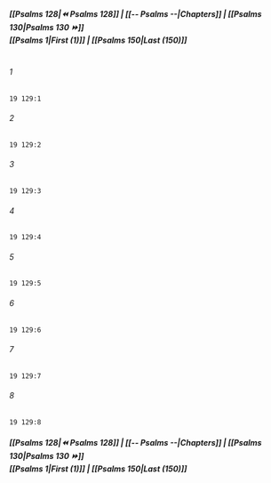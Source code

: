 
##### **[[Psalms 128|⏪ Psalms 128]] | [[-- Psalms --|Chapters]] | [[Psalms 130|Psalms 130 ⏩]]**<br>**[[Psalms 1|First (1)]] | [[Psalms 150|Last (150)]]**<br><br>

###### 1
``` verse
19 129:1
```
###### 2
``` verse
19 129:2
```
###### 3
``` verse
19 129:3
```
###### 4
``` verse
19 129:4
```
###### 5
``` verse
19 129:5
```
###### 6
``` verse
19 129:6
```
###### 7
``` verse
19 129:7
```
###### 8
``` verse
19 129:8
```

##### **[[Psalms 128|⏪ Psalms 128]] | [[-- Psalms --|Chapters]] | [[Psalms 130|Psalms 130 ⏩]]**<br>**[[Psalms 1|First (1)]] | [[Psalms 150|Last (150)]]**
